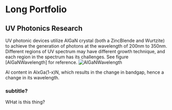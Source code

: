 # Long Portfolio

## UV Photonics Research
UV photonic devices utilize AlGaN crystal (both a ZincBlende and Wurtzite) to achieve the generation of photons at the wavelength of 200nm to 350nm. Different regions of UV spectrum may have different growth technique, and each region in the spectrum has its challenges. See figure [AlGaNWavelength] for reference. 
![AlGaNWavelength](../Images/AlGaNWavelength.jpg)

Al content in AlxGa(1-x)N, which results in the change in bandgap, hence a change in its wavelength.


### subtitle?
WHat is this thing? 